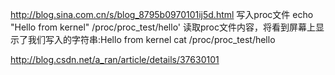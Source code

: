 http://blog.sina.com.cn/s/blog_8795b0970101ij5d.html
写入proc文件
echo "Hello from kernel" /proc/proc_test/hello'
读取proc文件内容，将看到屏幕上显示了我们写入的字符串:Hello from kernel
cat /proc/proc_test/hello


http://blog.csdn.net/a_ran/article/details/37630101
